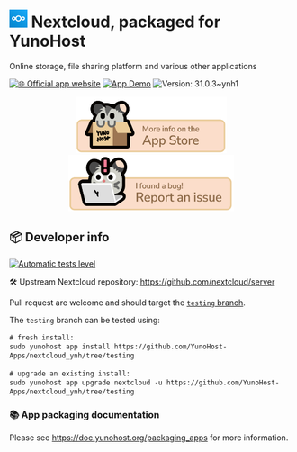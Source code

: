 <!--
N.B.: This README was automatically generated by <https://github.com/YunoHost/apps_tools/blob/main/readme_generator>
It shall NOT be edited by hand.
-->

<h1>
  <img src="https://raw.githubusercontent.com/YunoHost/apps/master/logos/nextcloud.png" width="32px" alt="Logo of Nextcloud">
  Nextcloud, packaged for YunoHost
</h1>

Online storage, file sharing platform and various other applications

[![🌐 Official app website](https://img.shields.io/badge/Official_app_website-darkgreen?style=for-the-badge)](https://nextcloud.com)
[![App Demo](https://img.shields.io/badge/App_Demo-blue?style=for-the-badge)](https://demo.nextcloud.com/)
![Version: 31.0.3~ynh1](https://img.shields.io/badge/Version-31.0.3~ynh1-rgba(0,150,0,1)?style=for-the-badge)

<div align="center">
<a href="https://apps.yunohost.org/app/nextcloud"><img height="100px" src="https://github.com/YunoHost/yunohost-artwork/raw/refs/heads/main/badges/neopossum-badges/badge_more_info_on_the_appstore.svg"/></a>
<a href="https://github.com/YunoHost-Apps/nextcloud_ynh/issues"><img height="100px" src="https://github.com/YunoHost/yunohost-artwork/raw/refs/heads/main/badges/neopossum-badges/badge_report_an_issue.svg"/></a>
</div>

## 📦 Developer info

[![Automatic tests level](https://apps.yunohost.org/badge/cilevel/nextcloud)](https://ci-apps.yunohost.org/ci/apps/nextcloud/)

🛠️ Upstream Nextcloud repository: <https://github.com/nextcloud/server>

Pull request are welcome and should target the [`testing` branch](https://github.com/YunoHost-Apps/nextcloud_ynh/tree/testing).

The `testing` branch can be tested using:
```
# fresh install:
sudo yunohost app install https://github.com/YunoHost-Apps/nextcloud_ynh/tree/testing

# upgrade an existing install:
sudo yunohost app upgrade nextcloud -u https://github.com/YunoHost-Apps/nextcloud_ynh/tree/testing
```

### 📚 App packaging documentation

Please see <https://doc.yunohost.org/packaging_apps> for more information.